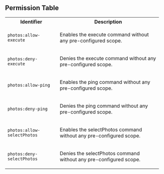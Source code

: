 
## Permission Table 

<table>
<tr>
<th>Identifier</th>
<th>Description</th>
</tr>


<tr>
<td>

`photos:allow-execute`

</td>
<td>

Enables the execute command without any pre-configured scope.

</td>
</tr>

<tr>
<td>

`photos:deny-execute`

</td>
<td>

Denies the execute command without any pre-configured scope.

</td>
</tr>

<tr>
<td>

`photos:allow-ping`

</td>
<td>

Enables the ping command without any pre-configured scope.

</td>
</tr>

<tr>
<td>

`photos:deny-ping`

</td>
<td>

Denies the ping command without any pre-configured scope.

</td>
</tr>

<tr>
<td>

`photos:allow-selectPhotos`

</td>
<td>

Enables the selectPhotos command without any pre-configured scope.

</td>
</tr>

<tr>
<td>

`photos:deny-selectPhotos`

</td>
<td>

Denies the selectPhotos command without any pre-configured scope.

</td>
</tr>
</table>
